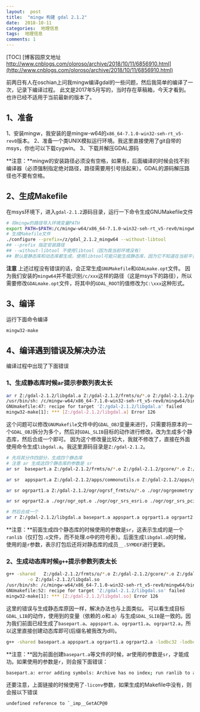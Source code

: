 ```yaml
---
layout:  post
title:  "mingw 构建 gdal 2.1.2"
date:  2018-10-11
categories:  地理信息
tags:  地理信息
comments: 1
---
```

[TOC]
[博客园原文地址 http://www.cnblogs.com/oloroso/archive/2018/10/11/6856910.html](http://www.cnblogs.com/oloroso/archive/2018/10/11/6856910.html)



前两日有人在oschian上问我mingw编译gdal的一些问题，然后我简单的编译了一次，记录下编译过程。
此文是2017年5月写的，当时存在草稿箱，今天才看到。也许已经不适用于当前最新的版本了。

## 1、准备
1、安装mingw，我安装的是mingw-w64的`x86_64-7.1.0-win32-seh-rt_v5-rev0`版本。
2、准备一个类UNIX模拟运行环境。我这里直接使用了git自带的msys，你也可以下载cygwin。
3、下载并解压GDAL源码

**注意：**mingw的安装路径必须没有空格，如果有，后面编译的时候会找不到编译器（必须强制指定绝对路径，路径需要用引号括起来）。GDAL的源码解压路径也不要有空格。

## 2、生成Makefile
在msys环境下，进入`gdal-2.1.2`源码目录，运行一下命令生成GNUMakefile文件
```bash
# 将mingw的路径导入环境变量PATH
export PATH=$PATH:/c/mingw-w64/x86_64-7.1.0-win32-seh-rt_v5-rev0/mingw64/bin
# 生成Makefile文件
./configure --prefix=/z/gdal_2.1.2_mingw64 --without-libtool
## --prefix 指定安装路径
## --without-libtool 不使用libtool（因为我当前环境没有）
## 默认是静态库和动态库都生成，使用libtool可能只能生成静态库，因为它不知道在当前平台如何生成动态库。
```
**注意**
上述过程没有错误的话，会正常生成`GNUMakefile`和`GDALmake.opt`文件。
因为我们安装的`mingw64`并不能识别`/c/xxx`这样的路径（这是msys下的路径），所以需要修改`GDALmake.opt`文件，将其中的`GDAL_ROOT`的值修改为`C:\xxx`这种形式。

## 3、编译
运行下面命令编译
```bash
mingw32-make
```

## 4、编译遇到错误及解决办法
编译过程中出现了下面错误

### 1、生成静态库时候`ar`提示参数列表太长
```bash
ar r Z:/gdal-2.1.2/libgdal.a Z:/gdal-2.1.2/frmts/o/*.o Z:/gdal-2.1.2/gcore/*.o Z:/gdal-2.1.2/port/*.o Z:/gdal-2.1.2/alg/*.o Z:/gdal-2.1.2/apps/commonutils.o Z:/gdal-2.1.2/apps/gdalinfo_lib.o Z:/gdal-2.1.2/apps/gdal_translate_lib.o Z:/gdal-2.1.2/apps/gdalwarp_lib.o Z:/gdal-2.1.2/apps/ogr2ogr_lib.o Z:/gdal-2.1.2/apps/gdaldem_lib.o Z:/gdal-2.1.2/apps/nearblack_lib.o Z:/gdal-2.1.2/apps/gdal_grid_lib.o Z:/gdal-2.1.2/apps/gdal_rasterize_lib.o Z:/gdal-2.1.2/apps/gdalbuildvrt_lib.o Z:/gdal-2.1.2/ogr/ogrsf_frmts/o/*.o ./ogr/ogrgeometryfactory.o ./ogr/ogrpoint.o ./ogr/ogrcurve.o ./ogr/ogrlinestring.o ./ogr/ogrlinearring.o ./ogr/ogrpolygon.o ./ogr/ogrutils.o ./ogr/ogrgeometry.o ./ogr/ogrgeometrycollection.o ./ogr/ogrmultipolygon.o ./ogr/ogrsurface.o ./ogr/ogrmultipoint.o ./ogr/ogrmultilinestring.o ./ogr/ogrcircularstring.o ./ogr/ogrcompoundcurve.o ./ogr/ogrcurvepolygon.o ./ogr/ogrcurvecollection.o ./ogr/ogrmulticurve.o ./ogr/ogrmultisurface.o ./ogr/ogr_api.o ./ogr/ogrfeature.o ./ogr/ogrfeaturedefn.o ./ogr/ogrfeaturequery.o ./ogr/ogrfeaturestyle.o ./ogr/ogrfielddefn.o ./ogr/ogrspatialreference.o ./ogr/ogr_srsnode.o ./ogr/ogr_srs_proj4.o ./ogr/ogr_fromepsg.o ./ogr/ogrct.o ./ogr/ogr_opt.o ./ogr/ogr_srs_esri.o ./ogr/ogr_srs_pci.o ./ogr/ogr_srs_usgs.o ./ogr/ogr_srs_dict.o ./ogr/ogr_srs_panorama.o ./ogr/ogr_srs_ozi.o ./ogr/ogr_srs_erm.o ./ogr/swq.o ./ogr/swq_expr_node.o ./ogr/swq_parser.o ./ogr/swq_select.o ./ogr/swq_op_registrar.o ./ogr/swq_op_general.o ./ogr/ogr_srs_validate.o ./ogr/ogr_srs_xml.o ./ogr/ograssemblepolygon.o ./ogr/ogr2gmlgeometry.o ./ogr/gml2ogrgeometry.o ./ogr/ogr_expat.o ./ogr/ogrpgeogeometry.o ./ogr/ogrgeomediageometry.o ./ogr/ogr_geocoding.o ./ogr/osr_cs_wkt.o ./ogr/osr_cs_wkt_parser.o ./ogr/ogrgeomfielddefn.o ./ogr/ograpispy.o
/usr/bin/sh: /c/mingw-w64/x86_64-7.1.0-win32-seh-rt_v5-rev0/mingw64/bin/ar: Argument list too long
GNUmakefile:47: recipe for target 'Z:/gdal-2.1.2/libgdal.a' failed
mingw32-make[1]: *** [Z:/gdal-2.1.2/libgdal.a] Error 126
```
这个问题可以修改`GNUMakefile`文件中的`GDAL_OBJ`变量来进行，只需要将原本的一个`GDAL_OBJ`拆分为多个，然后对`GDAL_SLIB`目标的动作进行修改，改为生成多个静态库，然后合成一个即可。
因为这个修改量比较大，我就不修改了，直接在外面使用命令生成`libgdal.a`。我这里源码目录是`Z:/gdal-2.1.2`。
```bash
# 先将其分作四部分，生成四个静态库
# 注意 ar 生成这四个静态库的参数是 sr
ar sr  basepart.a Z:/gdal-2.1.2/frmts/o/*.o Z:/gdal-2.1.2/gcore/*.o Z:/gdal-2.1.2/port/*.o Z:/gdal-2.1.2/alg/*.o 

ar sr  appspart.a Z:/gdal-2.1.2/apps/commonutils.o Z:/gdal-2.1.2/apps/gdalinfo_lib.o Z:/gdal-2.1.2/apps/gdal_translate_lib.o Z:/gdal-2.1.2/apps/gdalwarp_lib.o Z:/gdal-2.1.2/apps/ogr2ogr_lib.o Z:/gdal-2.1.2/apps/gdaldem_lib.o Z:/gdal-2.1.2/apps/nearblack_lib.o Z:/gdal-2.1.2/apps/gdal_grid_lib.o Z:/gdal-2.1.2/apps/gdal_rasterize_lib.o Z:/gdal-2.1.2/apps/gdalbuildvrt_lib.o

ar sr ogrpart1.a Z:/gdal-2.1.2/ogr/ogrsf_frmts/o/*.o ./ogr/ogrgeometryfactory.o ./ogr/ogrpoint.o ./ogr/ogrcurve.o ./ogr/ogrlinestring.o ./ogr/ogrlinearring.o ./ogr/ogrpolygon.o ./ogr/ogrutils.o ./ogr/ogrgeometry.o ./ogr/ogrgeometrycollection.o ./ogr/ogrmultipolygon.o ./ogr/ogrsurface.o ./ogr/ogrmultipoint.o ./ogr/ogrmultilinestring.o ./ogr/ogrcircularstring.o ./ogr/ogrcompoundcurve.o ./ogr/ogrcurvepolygon.o ./ogr/ogrcurvecollection.o ./ogr/ogrmulticurve.o ./ogr/ogrmultisurface.o ./ogr/ogr_api.o ./ogr/ogrfeature.o ./ogr/ogrfeaturedefn.o ./ogr/ogrfeaturequery.o ./ogr/ogrfeaturestyle.o ./ogr/ogrfielddefn.o ./ogr/ogrspatialreference.o ./ogr/ogr_srsnode.o ./ogr/ogr_srs_proj4.o ./ogr/ogr_fromepsg.o ./ogr/ogrct.o 

ar sr ogrpart2.a ./ogr/ogr_opt.o ./ogr/ogr_srs_esri.o ./ogr/ogr_srs_pci.o ./ogr/ogr_srs_usgs.o ./ogr/ogr_srs_dict.o ./ogr/ogr_srs_panorama.o ./ogr/ogr_srs_ozi.o ./ogr/ogr_srs_erm.o ./ogr/swq.o ./ogr/swq_expr_node.o ./ogr/swq_parser.o ./ogr/swq_select.o ./ogr/swq_op_registrar.o ./ogr/swq_op_general.o ./ogr/ogr_srs_validate.o ./ogr/ogr_srs_xml.o ./ogr/ograssemblepolygon.o ./ogr/ogr2gmlgeometry.o ./ogr/gml2ogrgeometry.o ./ogr/ogr_expat.o ./ogr/ogrpgeogeometry.o ./ogr/ogrgeomediageometry.o ./ogr/ogr_geocoding.o ./ogr/osr_cs_wkt.o ./ogr/osr_cs_wkt_parser.o ./ogr/ogrgeomfielddefn.o ./ogr/ograpispy.o

# 然后合成一个
ar r Z:/gdal-2.1.2/libgdal.a basepart.a appspart.a ogrpart1.a ogrpart2.a
```
**注意：**前面生成四个静态库的时候使用的参数是`sr`，这表示生成的是一个`ranlib`（仅打包`.o`文件，而不处理.o中的符号表）。后面生成`libgdal.a`的时候，使用的是`r`参数，表示打包后还将对静态库的成员`__.SYMDEF`进行更新。

### 2、生成动态库时候`g++`提示参数列表太长
```bash
g++ -shared   Z:/gdal-2.1.2/frmts/o/*.o Z:/gdal-2.1.2/gcore/*.o Z:/gdal-2.1.2/port/*.o Z:/gdal-2.1.2/alg/*.o Z:/gdal-2.1.2/apps/commonutils.o Z:/gdal-2.1.2/apps/gdalinfo_lib.o Z:/gdal-2.1.2/apps/gdal_translate_lib.o Z:/gdal-2.1.2/apps/gdalwarp_lib.o Z:/gdal-2.1.2/apps/ogr2ogr_lib.o Z:/gdal-2.1.2/apps/gdaldem_lib.o Z:/gdal-2.1.2/apps/nearblack_lib.o Z:/gdal-2.1.2/apps/gdal_grid_lib.o Z:/gdal-2.1.2/apps/gdal_rasterize_lib.o Z:/gdal-2.1.2/apps/gdalbuildvrt_lib.o Z:/gdal-2.1.2/ogr/ogrsf_frmts/o/*.o ./ogr/ogrgeometryfactory.o ./ogr/ogrpoint.o ./ogr/ogrcurve.o ./ogr/ogrlinestring.o ./ogr/ogrlinearring.o ./ogr/ogrpolygon.o ./ogr/ogrutils.o ./ogr/ogrgeometry.o ./ogr/ogrgeometrycollection.o ./ogr/ogrmultipolygon.o ./ogr/ogrsurface.o ./ogr/ogrmultipoint.o ./ogr/ogrmultilinestring.o ./ogr/ogrcircularstring.o ./ogr/ogrcompoundcurve.o ./ogr/ogrcurvepolygon.o ./ogr/ogrcurvecollection.o ./ogr/ogrmulticurve.o ./ogr/ogrmultisurface.o ./ogr/ogr_api.o ./ogr/ogrfeature.o ./ogr/ogrfeaturedefn.o ./ogr/ogrfeaturequery.o ./ogr/ogrfeaturestyle.o ./ogr/ogrfielddefn.o ./ogr/ogrspatialreference.o ./ogr/ogr_srsnode.o ./ogr/ogr_srs_proj4.o ./ogr/ogr_fromepsg.o ./ogr/ogrct.o ./ogr/ogr_opt.o ./ogr/ogr_srs_esri.o ./ogr/ogr_srs_pci.o ./ogr/ogr_srs_usgs.o ./ogr/ogr_srs_dict.o ./ogr/ogr_srs_panorama.o ./ogr/ogr_srs_ozi.o ./ogr/ogr_srs_erm.o ./ogr/swq.o ./ogr/swq_expr_node.o ./ogr/swq_parser.o ./ogr/swq_select.o ./ogr/swq_op_registrar.o ./ogr/swq_op_general.o ./ogr/ogr_srs_validate.o ./ogr/ogr_srs_xml.o ./ogr/ograssemblepolygon.o ./ogr/ogr2gmlgeometry.o ./ogr/gml2ogrgeometry.o ./ogr/ogr_expat.o ./ogr/ogrpgeogeometry.o ./ogr/ogrgeomediageometry.o ./ogr/ogr_geocoding.o ./ogr/osr_cs_wkt.o ./ogr/osr_cs_wkt_parser.o ./ogr/ogrgeomfielddefn.o ./ogr/ograpispy.o Z:/gdal-2.1.2/libgdal.a     -lodbc32 -lodbccp32 -lz -lpthread -lm  -lws2_32              -liconv      \
        -o Z:/gdal-2.1.2/libgdal.so
/usr/bin/sh: /c/mingw-w64/x86_64-7.1.0-win32-seh-rt_v5-rev0/mingw64/bin/g++: Argument list too long
GNUmakefile:52: recipe for target 'Z:/gdal-2.1.2/libgdal.so' failed
mingw32-make[1]: *** [Z:/gdal-2.1.2/libgdal.so] Error 126
```
这里的错误与生成静态库原因一样，解决办法也与上面类似。
可以看生成目标`GDAL_LIB`的动作，使用到的变量（依赖的.o和.a）与生成`GDAL_SLIB`是一致的。因为我们前面已经生成了`basepart.a`、`appspart.a`、`ogrpart1.a`、`ogrpart2.a`，所以这里直接创建动态库即可(后缀名被我改为dll)。

```bash
g++ -shared basepart.a appspart.a ogrpart1.a ogrpart2.a -lodbc32 -lodbccp32 -lz -lpthread -lm  -lws2_32 -liconv -o Z:/gdal-2.1.2/libgdal.dll
```
**注意：**因为前面创建`basepart.a`等文件的时候，ar使用的参数是`sr`，才能成功。如果使用的参数是`r`，则会报下面错误：
```bash
basepart.a: error adding symbols: Archive has no index; run ranlib to add one
```
还要注意，上面链接的时候使用了`-liconv`参数，如果生成的Makefile中没有，则会报以下错误
```bash
undefined reference to `_imp__GetACP@0
```